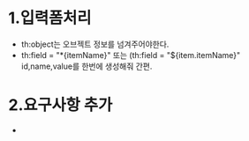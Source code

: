 # 1.입력폼처리
- th:object는 오브젝트 정보를 넘겨주어야한다.
- th:field = "*{itemName}" 또는 (th:field = "${item.itemName}" id,name,value를 한번에 생성해줘 간편.

# 2.요구사항 추가
-